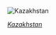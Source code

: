 
![Kazakhstan](https://www.gstatic.com/prettyearth/assets/full/5977.jpg)

*[Kazakhstan](https://www.google.com/maps/@43.41734,67.51554,14z/data=!3m1!1e3)*
